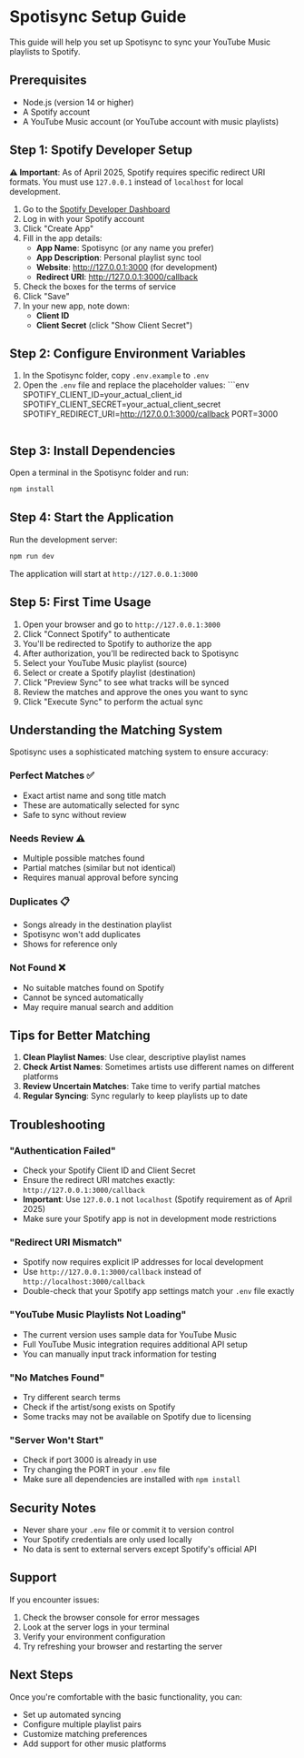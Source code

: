 # Spotisync Setup Guide

This guide will help you set up Spotisync to sync your YouTube Music playlists to Spotify.

## Prerequisites

- Node.js (version 14 or higher)
- A Spotify account
- A YouTube Music account (or YouTube account with music playlists)

## Step 1: Spotify Developer Setup

**⚠️ Important**: As of April 2025, Spotify requires specific redirect URI formats. You must use `127.0.0.1` instead of `localhost` for local development.

1. Go to the [Spotify Developer Dashboard](https://developer.spotify.com/dashboard)
2. Log in with your Spotify account
3. Click "Create App"
4. Fill in the app details:
   - **App Name**: Spotisync (or any name you prefer)
   - **App Description**: Personal playlist sync tool
   - **Website**: http://127.0.0.1:3000 (for development)
   - **Redirect URI**: http://127.0.0.1:3000/callback
5. Check the boxes for the terms of service
6. Click "Save"
7. In your new app, note down:
   - **Client ID**
   - **Client Secret** (click "Show Client Secret")

## Step 2: Configure Environment Variables

1. In the Spotisync folder, copy `.env.example` to `.env`
2. Open the `.env` file and replace the placeholder values:   ```env
   SPOTIFY_CLIENT_ID=your_actual_client_id
   SPOTIFY_CLIENT_SECRET=your_actual_client_secret
   SPOTIFY_REDIRECT_URI=http://127.0.0.1:3000/callback
   PORT=3000
   ```

## Step 3: Install Dependencies

Open a terminal in the Spotisync folder and run:
```bash
npm install
```

## Step 4: Start the Application

Run the development server:
```bash
npm run dev
```

The application will start at `http://127.0.0.1:3000`

## Step 5: First Time Usage

1. Open your browser and go to `http://127.0.0.1:3000`
2. Click "Connect Spotify" to authenticate
3. You'll be redirected to Spotify to authorize the app
4. After authorization, you'll be redirected back to Spotisync
5. Select your YouTube Music playlist (source)
6. Select or create a Spotify playlist (destination)
7. Click "Preview Sync" to see what tracks will be synced
8. Review the matches and approve the ones you want to sync
9. Click "Execute Sync" to perform the actual sync

## Understanding the Matching System

Spotisync uses a sophisticated matching system to ensure accuracy:

### Perfect Matches ✅
- Exact artist name and song title match
- These are automatically selected for sync
- Safe to sync without review

### Needs Review ⚠️
- Multiple possible matches found
- Partial matches (similar but not identical)
- Requires manual approval before syncing

### Duplicates 📋
- Songs already in the destination playlist
- Spotisync won't add duplicates
- Shows for reference only

### Not Found ❌
- No suitable matches found on Spotify
- Cannot be synced automatically
- May require manual search and addition

## Tips for Better Matching

1. **Clean Playlist Names**: Use clear, descriptive playlist names
2. **Check Artist Names**: Sometimes artists use different names on different platforms
3. **Review Uncertain Matches**: Take time to verify partial matches
4. **Regular Syncing**: Sync regularly to keep playlists up to date

## Troubleshooting

### "Authentication Failed"
- Check your Spotify Client ID and Client Secret
- Ensure the redirect URI matches exactly: `http://127.0.0.1:3000/callback`
- **Important**: Use `127.0.0.1` not `localhost` (Spotify requirement as of April 2025)
- Make sure your Spotify app is not in development mode restrictions

### "Redirect URI Mismatch"
- Spotify now requires explicit IP addresses for local development
- Use `http://127.0.0.1:3000/callback` instead of `http://localhost:3000/callback`
- Double-check that your Spotify app settings match your `.env` file exactly

### "YouTube Music Playlists Not Loading"
- The current version uses sample data for YouTube Music
- Full YouTube Music integration requires additional API setup
- You can manually input track information for testing

### "No Matches Found"
- Try different search terms
- Check if the artist/song exists on Spotify
- Some tracks may not be available on Spotify due to licensing

### "Server Won't Start"
- Check if port 3000 is already in use
- Try changing the PORT in your `.env` file
- Make sure all dependencies are installed with `npm install`

## Security Notes

- Never share your `.env` file or commit it to version control
- Your Spotify credentials are only used locally
- No data is sent to external servers except Spotify's official API

## Support

If you encounter issues:
1. Check the browser console for error messages
2. Look at the server logs in your terminal
3. Verify your environment configuration
4. Try refreshing your browser and restarting the server

## Next Steps

Once you're comfortable with the basic functionality, you can:
- Set up automated syncing
- Configure multiple playlist pairs
- Customize matching preferences
- Add support for other music platforms
